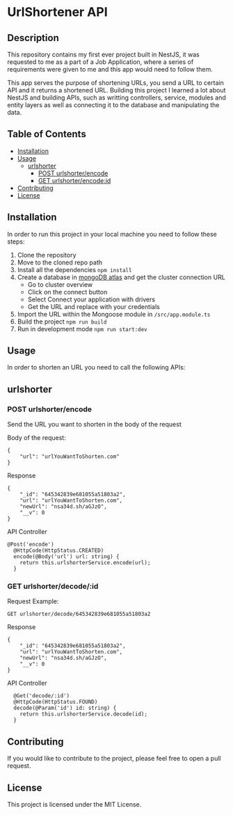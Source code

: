 # UrlShortener API

## Description

This repository contains my first ever project built in NestJS, it was requested to me as a part of a Job Application, where a series of requirements were given to me and this app would need to follow them. 

This app serves the purpose of shortening URLs, you send a URL to certain API and it returns a shortened URL. Building this project I learned a lot about NestJS and building APIs, such as writting controllers, service, modules and entity layers as well as connecting it to the database and manipulating the data.

## Table of Contents

- [Installation](#installation)
- [Usage](#usage)
    - [urlshorter](#urlshorter)
        - [POST urlshorter/encode](#posturlshorter/encode)  
        - [GET urlshorter/encode:id](#GETurlshorter/dencode/:id)  
- [Contributing](#contributing)
- [License](#license)

## Installation

In order to run this project in your local machine you need to follow these steps:
1. Clone the repository
2. Move to the cloned repo path
3. Install all the dependencies ```npm install```
4. Create a database in [mongoDB atlas](https://www.mongodb.com/atlas) and get the cluster connection URL
    - Go to cluster overview
    - Click on the connect button
    - Select Connect your application with drivers
    - Get the URL and replace with your credentials
5. Import the URL within the Mongoose module in ```/src/app.module.ts```
6. Build the project ```npm run build ```
7. Run in development mode ```npm run start:dev ```

## Usage

In order to shorten an URL you need to call the following APIs:

## urlshorter
### POST urlshorter/encode
Send the URL you want to shorten in the body of the request

Body of the request:
```
{
    "url": "urlYouWantToShorten.com" 
}
```
Response

``` 
{
    "_id": "645342839e681055a51803a2",
    "url": "urlYouWantToShorten.com",
    "newUrl": "nsa34d.sh/aGJzO",
    "__v": 0
}
```
API Controller
```
@Post('encode')
  @HttpCode(HttpStatus.CREATED)
  encode(@Body('url') url: string) {
    return this.urlshorterService.encode(url);
  }
```

### GET urlshorter/decode/:id
Request Example:
```
GET urlshorter/decode/645342839e681055a51803a2
```
Response
``` 
{
    "_id": "645342839e681055a51803a2",
    "url": "urlYouWantToShorten.com",
    "newUrl": "nsa34d.sh/aGJzO",
    "__v": 0
}
```
API Controller
``` 
  @Get('decode/:id')
  @HttpCode(HttpStatus.FOUND)
  decode(@Param('id') id: string) {
    return this.urlshorterService.decode(id);
  }
```
## Contributing
If you would like to contribute to the project, please feel free to open a pull request.

## License
This project is licensed under the MIT License.
